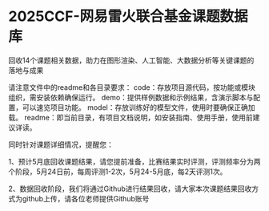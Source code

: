 # 2025CCF-网易雷火联合基金课题数据库
回收14个课题相关数据，助力在图形渲染、人工智能、大数据分析等关键课题的落地与成果

请注意文件中的readme和各目录要求：
code：存放项目源代码，按功能或模块组织，需安装依赖确保运行。
demo：提供样例数据和示例结果，含演示脚本与配置，可以速览项目功能。
model：存放训练好的模型文件，使用时要确保正确加载。
readme：即当前目录，有项目文档说明，如安装指南、使用手册，使用前建议详读。

同时针对课题详细情况，提醒您：​

1、预计5月底回收课题结果，请您提前准备，比赛结果实时评测，评测频率分为两个阶段，5月24日前，每周评测1-2次，5月24-5月底，每2天评测1次。

2、数据回收阶段，我们将通过Github进行结果回收，请大家本次课题结果回收方式为github上传，请各位老师提供Github账号
